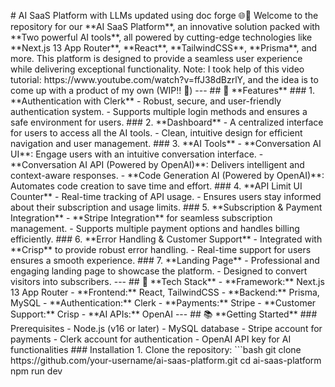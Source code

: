 <p style="line-height: normal"># AI SaaS Platform with LLMs updated using doc forge 🌐🤖  Welcome to the repository for our **AI SaaS Platform**, an innovative solution packed with **Two powerful AI tools**, all powered by cutting-edge technologies like **Next.js 13 App Router**, **React**, **TailwindCSS**, **Prisma**, and more. This platform is designed to provide a seamless user experience while delivering exceptional functionality.   Note: I took help of this video tutorial: https://www.youtube.com/watch?v=ffJ38dBzrlY, and the idea is to come up with a product of my own (WIP!! 🚀)  ---  ## 🌟 **Features** ### 1. **Authentication with Clerk**    - Robust, secure, and user-friendly authentication system.    - Supports multiple login methods and ensures a safe environment for users.  ### 2. **Dashboard**    - A centralized interface for users to access all the AI tools.    - Clean, intuitive design for efficient navigation and user management.  ### 3. **AI Tools**    - **Conversation AI UI**: Engage users with an intuitive conversation interface.    - **Conversation AI API (Powered by OpenAI)**: Delivers intelligent and context-aware responses.    - **Code Generation AI (Powered by OpenAI)**: Automates code creation to save time and effort.  ### 4. **API Limit UI Counter**    - Real-time tracking of API usage.    - Ensures users stay informed about their subscription and usage limits.  ### 5. **Subscription &amp; Payment Integration**    - **Stripe Integration** for seamless subscription management.    - Supports multiple payment options and handles billing efficiently.  ### 6. **Error Handling &amp; Customer Support**    - Integrated with **Crisp** to provide robust error handling.    - Real-time support for users ensures a smooth experience.  ### 7. **Landing Page**    - Professional and engaging landing page to showcase the platform.    - Designed to convert visitors into subscribers.  ---  ## 🚀 **Tech Stack** - **Framework:** Next.js 13 App Router - **Frontend:** React, TailwindCSS - **Backend:** Prisma, MySQL - **Authentication:** Clerk - **Payments:** Stripe - **Customer Support:** Crisp - **AI APIs:** OpenAI  ---  ## 📚 **Getting Started**  ### Prerequisites - Node.js (v16 or later) - MySQL database - Stripe account for payments - Clerk account for authentication - OpenAI API key for AI functionalities  ### Installation 1. Clone the repository:    ```bash    git clone https://github.com/your-username/ai-saas-platform.git    cd ai-saas-platform    npm run dev </p>